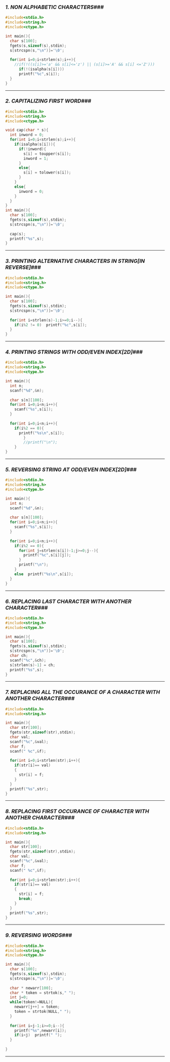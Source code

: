 ### ***1. NON ALPHABETIC CHARACTERS***###

```C
#include<stdio.h>
#include<string.h>
#include<ctype.h>

int main(){
  char s[100];
  fgets(s,sizeof(s),stdin);
  s[strcspn(s,"\n")]='\0';
  
  for(int i=0;i<strlen(s);i++){
    //if(!((s[i]>='a' && s[i]<='z') || (s[i]>='A' && s[i] <='Z')))
      if(!(isalpha(s[i])))
      printf("%c",s[i]);
  }
}
```
---
### ***2. CAPITALIZING FIRST WORD***###

```C
#include<stdio.h>
#include<string.h>
#include<ctype.h>

void cap(char * s){
  int inword = 0;
  for(int i=0;i<strlen(s);i++){
    if(isalpha(s[i])){
      if(!inword){
        s[i] = toupper(s[i]);
        inword = 1;
      }
      else{
        s[i] = tolower(s[i]);
      }
    }
    else{
      inword = 0;
    }
  }
}
int main(){
  char s[100];
  fgets(s,sizeof(s),stdin);
  s[strcspn(s,"\n")]='\0';
  
  cap(s);
  printf("%s",s);
}
```
---
### ***3. PRINTING ALTERNATIVE CHARACTERS IN STRING[IN REVERSE]***###

```c
#include<stdio.h>
#include<string.h>
#include<ctype.h>

int main(){
  char s[100];
  fgets(s,sizeof(s),stdin);
  s[strcspn(s,"\n")]='\0';
  
  for(int i=strlen(s)-1;i>=0;i--){
    if(i%2 != 0)  printf("%c",s[i]);
  }
}
```
---
### ***4. PRINTING STRINGS WITH ODD/EVEN INDEX[2D]***###

```c
#include<stdio.h>
#include<string.h>
#include<ctype.h>

int main(){
  int n;
  scanf("%d",&n);
  
  char s[n][100];
  for(int i=0;i<n;i++){
    scanf("%s",s[i]);
  }
  
  for(int i=0;i<n;i++){
    if(i%2 == 0){
      printf("%s\n",s[i]);
	    }
	    //printf("\n");
	}
}
```
---
### ***5. REVERSING STRING AT ODD/EVEN INDEX[2D]***###

```c
#include<stdio.h>
#include<string.h>
#include<ctype.h>

int main(){
  int n;
  scanf("%d",&n);
  
  char s[n][100];
  for(int i=0;i<n;i++){
    scanf("%s",s[i]);
  }
  
  for(int i=0;i<n;i++){
    if(i%2 == 0){
      for(int j=strlen(s[i])-1;j>=0;j--){
        printf("%c",s[i][j]);
      }
      printf("\n");
    }
    else  printf("%s\n",s[i]);
  }
}
```
---
### ***6. REPLACING LAST CHARACTER WITH ANOTHER CHARACTER***###

```c
#include<stdio.h>
#include<string.h>
#include<ctype.h>

int main(){
  char s[100];
  fgets(s,sizeof(s),stdin);
  s[strcspn(s,"\n")]='\0';
  char ch;
  scanf("%c",&ch);
  s[strlen(s)-1] = ch;
  printf("%s",s);
}
```
---
### ***7. REPLACING ALL THE OCCURANCE OF A CHARACTER WITH ANOTHER CHARACTER***###

```c
#include<stdio.h>
#include<string.h>

int main(){
  char str[100];
  fgets(str,sizeof(str),stdin);
  char val;
  scanf("%c",&val);
  char f;
  scanf(" %c",&f);
  
  for(int i=0;i<strlen(str);i++){
    if(str[i]== val)
    {
      str[i] = f;
    }
  }
  printf("%s",str);
}
```
---
### ***8. REPLACING FIRST OCCURANCE OF CHARACTER WITH ANOTHER CHARACTER***###

```C
#include<stdio.h>
#include<string.h>

int main(){
  char str[100];
  fgets(str,sizeof(str),stdin);
  char val;
  scanf("%c",&val);
  char f;
  scanf(" %c",&f);
  
  for(int i=0;i<strlen(str);i++){
    if(str[i]== val)
    {
      str[i] = f;
      break;
    }
  }
  printf("%s",str);
}
```
---
### ***9. REVERSING WORDS***###

```C
#include<stdio.h>
#include<string.h>
#include<ctype.h>

int main(){
  char s[100];
  fgets(s,sizeof(s),stdin);
  s[strcspn(s,"\n")]='\0';
  
  char * newarr[100];
  char * token = strtok(s," ");
  int j=0;
  while(token!=NULL){
    newarr[j++] = token;
    token = strtok(NULL," ");
  }
  
  for(int i=j-1;i>=0;i--){
    printf("%s",newarr[i]);
    if(i<j)  printf(" ");
  }
  
}
```
---